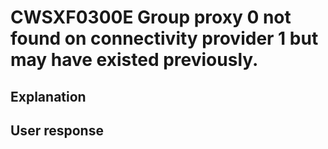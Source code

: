 # CWSXF0300E Group proxy 0 not found on connectivity provider 1 but may have existed previously.

## Explanation

## User response